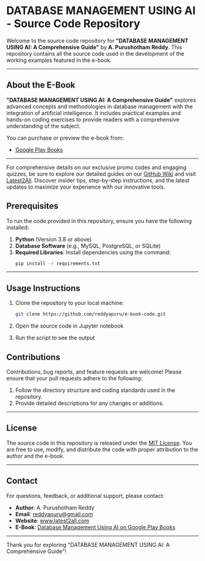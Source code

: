 # DATABASE MANAGEMENT USING AI - Source Code Repository

Welcome to the source code repository for **"DATABASE MANAGEMENT USING AI: A Comprehensive Guide"** by **A. Purushotham Reddy**. This repository contains all the source code used in the development of the working examples featured in the e-book.

---

## About the E-Book

**"DATABASE MANAGEMENT USING AI: A Comprehensive Guide"** explores advanced concepts and methodologies in database management with the integration of artificial intelligence. It includes practical examples and hands-on coding exercises to provide readers with a comprehensive understanding of the subject.

You can purchase or preview the e-book from:
- [Google Play Books](https://play.google.com/store/books/details/A_Purushotham_Reddy_Database_Management_using_AI_A?id=gBYrEQAAQBAJ)


---
For comprehensive details on our exclusive promo codes and engaging quizzes, be sure to explore our detailed guides on our [GitHub Wiki](https://github.com/reddyapuru/e-book-code/wiki) and visit [Latest2All](https://www.latest2all.com). Discover insider tips, step-by-step instructions, and the latest updates to maximize your experience with our innovative tools.
## Prerequisites

To run the code provided in this repository, ensure you have the following installed:

1. **Python** (Version 3.8 or above)
2. **Database Software** (e.g., MySQL, PostgreSQL, or SQLite)
3. **Required Libraries**: Install dependencies using the command:
   ```bash
   pip install -r requirements.txt
   ```

---

## Usage Instructions

1. Clone the repository to your local machine:
   ```bash
   git clone https://github.com/reddyapuru/e-book-code.git
   ```
2. Open the source code in Jupyter notebook
   
3. Run the script to see the output



## Contributions

Contributions, bug reports, and feature requests are welcome! Please ensure that your pull requests adhere to the following:

1. Follow the directory structure and coding standards used in the repository.
2. Provide detailed descriptions for any changes or additions.

---

## License

The source code in this repository is released under the [MIT License](LICENSE). You are free to use, modify, and distribute the code with proper attribution to the author and the e-book.

---

## Contact

For questions, feedback, or additional support, please contact:

- **Author**: A. Purushotham Reddy
- **Email**: reddyapuru@gmail.com
- **Website**: www.latest2all.com
- **E-Book**: [Database Management Using AI on Google Play Books](https://play.google.com/store/books/details/A_Purushotham_Reddy_Database_Management_using_AI_A?id=gBYrEQAAQBAJ)

---

Thank you for exploring "DATABASE MANAGEMENT USING AI: A Comprehensive Guide"!
